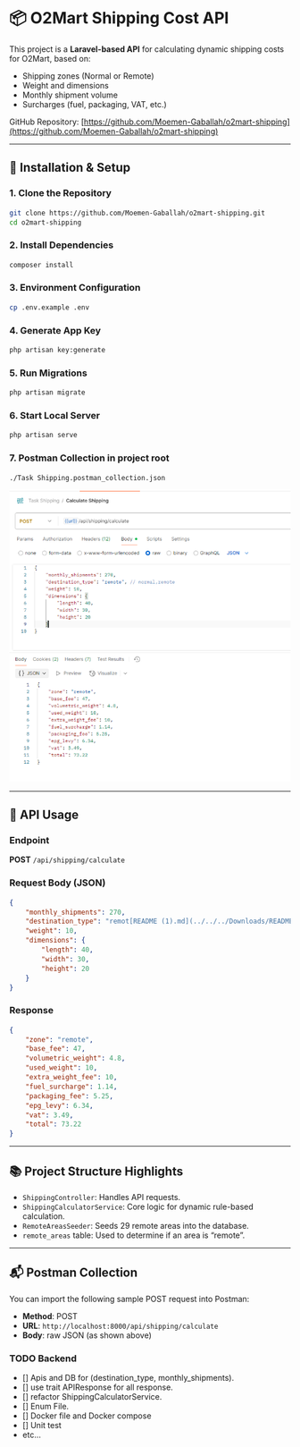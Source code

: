 
# 📦 O2Mart Shipping Cost API

This project is a **Laravel-based API** for calculating dynamic shipping costs for O2Mart, based on:
- Shipping zones (Normal or Remote)
- Weight and dimensions
- Monthly shipment volume
- Surcharges (fuel, packaging, VAT, etc.)

GitHub Repository: [https://github.com/Moemen-Gaballah/o2mart-shipping](https://github.com/Moemen-Gaballah/o2mart-shipping)

---

## 🚀 Installation & Setup

### 1. Clone the Repository
```bash
git clone https://github.com/Moemen-Gaballah/o2mart-shipping.git
cd o2mart-shipping
```

### 2. Install Dependencies
```bash
composer install
```

### 3. Environment Configuration
```bash
cp .env.example .env
```

### 4. Generate App Key
```bash
php artisan key:generate
```

### 5. Run Migrations
```bash
php artisan migrate
```

### 6. Start Local Server
```bash
php artisan serve
```

### 7. Postman Collection in project root
```
./Task Shipping.postman_collection.json
```

![Shipping Calculation Example](./shipping-preview.png)


---

## 🧪 API Usage

### Endpoint

**POST** `/api/shipping/calculate`

### Request Body (JSON)
```json
{
    "monthly_shipments": 270,
    "destination_type": "remot[README (1).md](../../../Downloads/README%20%281%29.md)e", // normal,remote
    "weight": 10,
    "dimensions": {
        "length": 40,
        "width": 30,
        "height": 20
    }
}
```

### Response
```json
{
    "zone": "remote",
    "base_fee": 47,
    "volumetric_weight": 4.8,
    "used_weight": 10,
    "extra_weight_fee": 10,
    "fuel_surcharge": 1.14,
    "packaging_fee": 5.25,
    "epg_levy": 6.34,
    "vat": 3.49,
    "total": 73.22
}
```

---

## 📚 Project Structure Highlights

- `ShippingController`: Handles API requests.
- `ShippingCalculatorService`: Core logic for dynamic rule-based calculation.
- `RemoteAreasSeeder`: Seeds 29 remote areas into the database.
- `remote_areas` table: Used to determine if an area is “remote”.

---

## 📬 Postman Collection

You can import the following sample POST request into Postman:
- **Method**: POST
- **URL**: `http://localhost:8000/api/shipping/calculate`
- **Body**: raw JSON (as shown above)

### TODO Backend
- [] Apis and DB for (destination_type, monthly_shipments).
- [] use trait APIResponse for all response.
- [] refactor ShippingCalculatorService.
- [] Enum File.
- [] Docker file and Docker compose
- [] Unit test
- etc...


